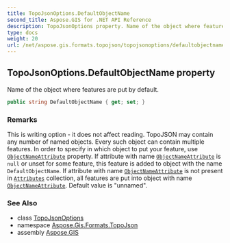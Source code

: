 ```yaml
---
title: TopoJsonOptions.DefaultObjectName
second_title: Aspose.GIS for .NET API Reference
description: TopoJsonOptions property. Name of the object where features are put by default.
type: docs
weight: 20
url: /net/aspose.gis.formats.topojson/topojsonoptions/defaultobjectname/
---
```

## TopoJsonOptions.DefaultObjectName property

Name of the object where features are put by default.

```csharp
public string DefaultObjectName { get; set; }
```

### Remarks

This is writing option - it does not affect reading. TopoJSON may contain any number of named objects. Every such object can contain multiple features. In order to specify in which object to put your feature, use [`ObjectNameAttribute`](../objectnameattribute/) property. If attribute with name [`ObjectNameAttribute`](../objectnameattribute/) is `null` or unset for some feature, this feature is added to object with the name `DefaultObjectName`. If attribute with name [`ObjectNameAttribute`](../objectnameattribute/) is not present in [`Attributes`](../../../aspose.gis/vectorlayer/attributes/) collection, all features are put into object with name [`ObjectNameAttribute`](../objectnameattribute/). Default value is "unnamed".

### See Also

* class [TopoJsonOptions](../)
* namespace [Aspose.Gis.Formats.TopoJson](../../topojsonoptions/)
* assembly [Aspose.GIS](../../../)


